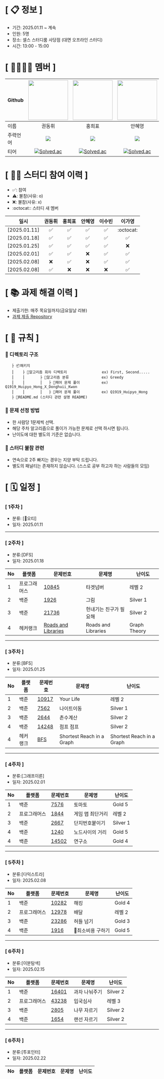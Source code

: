 <!--

**Here are some ideas to get you started:**

🙋‍♀️ A short introduction - what is your organization all about?
🌈 Contribution guidelines - how can the community get involved?
👩‍💻 Useful resources - where can the community find your docs? Is there anything else the community should know?
🍿 Fun facts - what does your team eat for breakfast?
🧙 Remember, you can do mighty things with the power of [Markdown](https://docs.github.com/github/writing-on-github/getting-started-with-writing-and-formatting-on-github/basic-writing-and-formatting-syntax)
-->

# **[ 📋 정보 ]**

- 기간: 2025.01.11 ~ 계속
- 인원: 5명
- 장소: 셀스 스터디룸 사당점 (대면 오프라인 스터디)
- 시간: 13:00 - 15:00
  
# **[ 👨‍👨‍👧‍👦 ‍멤버 ]**
|Github|[<img src="https://avatars.githubusercontent.com/ARProxy" width="130px;" style="max-width: 100%;">](https://github.com/ARProxy)|[<img src="https://avatars.githubusercontent.com/hhp227study" width="130px;" style="max-width: 100%;">](https://github.com/hhp227study)|[<img src="https://avatars.githubusercontent.com/kof99athena" width="130px;" style="max-width: 100%;">](https://github.com/kof99athena)|[<img src="https://avatars.githubusercontent.com/02ggang9" width="130px;" style="max-width: 100%;">](https://github.com/02ggang9)|[<img src="https://avatars.githubusercontent.com/Ga0Lee" width="130px;" style="max-width: 100%;">](https://github.com/Ga0Lee)|
|---|:---:|:---:|:---:|:---:|:---:|
|이름|권동휘|홍희표|안혜영|이수빈|이가영|
|주력언어|<span><img src="https://img.shields.io/badge/Kotlin-7F52FF.svg?&style=for-the-badge&logo=Java&logoColor=white"/></span>|<span><img src="https://img.shields.io/badge/Kotlin-7F52FF.svg?&style=for-the-badge&logo=Java&logoColor=white"/></span>|<span><img src="https://img.shields.io/badge/Kotlin-7F52FF.svg?&style=for-the-badge&logo=Java&logoColor=white"/></span>|<span><img src="https://img.shields.io/badge/Kotlin-7F52FF.svg?&style=for-the-badge&logo=Java&logoColor=white"/></span>|<span><img src="https://img.shields.io/badge/Kotlin-7F52FF.svg?&style=for-the-badge&logo=Java&logoColor=white"/></span>|<span><img src="https://img.shields.io/badge/Kotlin-7F52FF.svg?&style=for-the-badge&logo=Java&logoColor=white"/></span>|</span>|
|티어| [![Solved.ac](http://mazassumnida.wtf/api/mini/generate_badge?boj=tnqlsdld1)](https://solved.ac/tnqlsdld1)|[![Solved.ac](http://mazassumnida.wtf/api/mini/generate_badge?boj=hong227)](https://solved.ac/hong227)|[![Solved.ac](http://mazassumnida.wtf/api/mini/generate_badge?boj=asd5687)](https://solved.ac/asd5687)|[![Solved.ac](http://mazassumnida.wtf/api/mini/generate_badge?boj=02ggang9)](https://solved.ac/02ggang9)|[![Solved.ac](http://mazassumnida.wtf/api/mini/generate_badge?boj=0419rkdid)](https://solved.ac/0419rkdid)|[![Solved.ac](http://mazassumnida.wtf/api/mini/generate_badge?boj=0419rkdid)](https://solved.ac/0419rkdid)|


# **[ 👩‍💻 ‍스터디 참여 이력 ]**

- ✅: 참여
- ⚠️: 불참(사유: o)
- ❌: 불참(사유: x)
- :octocat:: 스터디 새 멤버

|일시|권동휘|홍희표|안혜영|이수빈|이가영|
|---|:---:|:---:|:---:|:---:|:---:|
|[2025.01.11]|✅|✅|✅|✅|:octocat:|
|[2025.01.18]|✅|✅|✅|✅|✅|
|[2025.01.25]|✅|✅|✅|✅|❌|
|[2025.02.01]|✅|✅|❌|✅|✅|
|[2025.02.08]|❌|✅|❌|✅|✅|
|[2025.02.08]|✅|❌|❌|❌|✅|



# **[ 📚 ‍과제 해결 이력 ]**

- 제출기한: 매주 목요일까지(금요일날 리뷰)
- [과제 제출 Repository](https://github.com/Kotlin-Algorithm/CodingTest)

# **[ 🚫 규칙 ]**
### **📌 디렉토리 구조**

       ├ 📦패키지
       ⎮    ├ 📁알고리즘 회차 디렉토리                ex) First, Second.....
       ⎮    ⎮       ├ 📁알고리즘 분류               ex) Greedy
       ⎮    ⎮       ⎮   ├ 📃페어 문제 풀이          ex) Q1919_Huipyo_Hong_X_Donghuii_Kwon
       ⎮    ⎮       ⎮   ├ 📃페어 문제 풀이          ex) Q1919_Huipyo_Hong
       ├ 📝README.md (스터디 관련 설명 README)

### **📌 문제 선정 방법**
- 한 사람당 1문제씩 선택.
- 해당 주차 알고리즘으로 풀이가 가능한 문제로 선택 하시면 됩니다.
- 난이도에 대한 별도의 기준은 없습니다.

### **📌 스터디 불참 관련**
- 연속으로 2주 빠지는 경우는 지양 부탁 드립니다.
- 별도의 패널티는 존재하지 않습니다. (스스로 공부 하고자 하는 사람들의 모임)

# **[ 🗓 일정 ]**
### [ 1주차 ]
- 분류: [오티]
- 일자: 2025.01.11
-----------------------------------
### [ 2주차 ]
- 분류:[DFS]
- 일자: 2025.01.18

|No|플랫폼|문제번호|문제명|난이도|
|-|----|-----|-----|-----|
|1|프로그래머스|[10845](https://school.programmers.co.kr/learn/courses/30/lessons/43164?language=kotlin)|타겟넘버|레벨 2|
|2|백준|[1926](https://www.acmicpc.net/problem/1926)|그림|Silver 1|
|3|백준|[21736](https://www.acmicpc.net/problem/21736)|헌내기는 친구가 필요해|Silver 2|
|4|헤커랭크|[Roads and Libraries](https://www.hackerrank.com/challenges/torque-and-development/problem)|Roads and Libraries|Graph Theory|
-----------------------------------
### [ 3주차 ]
- 분류:[BFS]
- 일자: 2025.01.25

|No|플랫폼|문제번호|문제명|난이도|
|-|----|-----|-----|-----|
|1|백준|[10917](https://www.acmicpc.net/problem/10917)|Your Life|레벨 2|
|2|백준|[7562](https://www.acmicpc.net/problem/7562)|나이트이동|Silver 1|
|3|백준|[2644](https://www.acmicpc.net/problem/2644)|촌수계산|Silver 2|
|4|백준|[14248](https://www.acmicpc.net/problem/14248)|점프 점프|Silver 2|
|4|헤커랭크|[BFS](https://www.hackerrank.com/challenges/ctci-bfs-shortest-reach/problem)|Shortest Reach in a Graph|Shortest Reach in a Graph|
-----------------------------------
### [ 4주차 ]
- 분류:[그래프이론]
- 일자: 2025.02.01

|No|플랫폼|문제번호|문제명|난이도|
|-|----|-----|-----|-----|
|1|백준|[7576](https://www.acmicpc.net/problem/7576)|토마토|Gold 5|
|2|프로그래머스|[1844](https://school.programmers.co.kr/learn/courses/30/lessons/1844)|게임 맵 최단거리|레벨 2|
|3|백준|[2667](https://www.acmicpc.net/problem/2667)|단지번호붙이기|Silver 1|
|4|백준|[1240](https://www.acmicpc.net/problem/1240)|노드사이의 거리|Gold 5|
|4|백준|[14502](https://www.acmicpc.net/problem/14502)|연구소|Gold 4|
-----------------------------------
### [ 5주차 ]
- 분류:[다익스트라]
- 일자: 2025.02.08

|No|플랫폼|문제번호|문제명|난이도|
|-|----|-----|-----|-----|
|1|백준|[10282](https://www.acmicpc.net/problem/10282)|해킹|Gold 4|
|2|프로그래머스|[12978](https://school.programmers.co.kr/learn/courses/30/lessons/12978)|배달|레벨 2|
|3|백준|[23286](https://www.acmicpc.net/problem/23286)|허들 넘기|Gold 3|
|4|백준|[1916](https://www.acmicpc.net/problem/1916)|최소비용 구하기|Gold 5|
-----------------------------------
### [ 6주차 ]
- 분류:[이분탐색]
- 일자: 2025.02.15

|No|플랫폼|문제번호|문제명|난이도|
|-|----|-----|-----|-----|
|1|백준|[16401](https://www.acmicpc.net/problem/16401)|과자 나눠주기|Silver 2|
|2|프로그래머스|[43238](https://school.programmers.co.kr/learn/courses/30/lessons/43238)|입국심사|레벨 3|
|3|백준|[2805](https://www.acmicpc.net/problem/2805)|나무 자르기|Silver 2|
|4|백준|[1654](https://www.acmicpc.net/problem/1654)|랜선 자르기|Silver 2|
-----------------------------------
### [ 6주차 ]
- 분류:[투포인터]
- 일자: 2025.02.22

|No|플랫폼|문제번호|문제명|난이도|
|-|----|-----|-----|-----|

